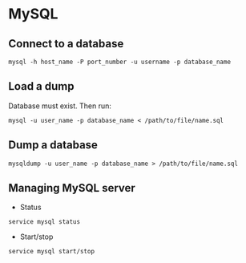 # MySQL

## Connect to a database
```
mysql -h host_name -P port_number -u username -p database_name
```

## Load a dump
Database must exist. Then run:
```
mysql -u user_name -p database_name < /path/to/file/name.sql
```
## Dump a database
```
mysqldump -u user_name -p database_name > /path/to/file/name.sql
```

## Managing MySQL server
* Status
```
service mysql status
```
* Start/stop
```
service mysql start/stop
```
